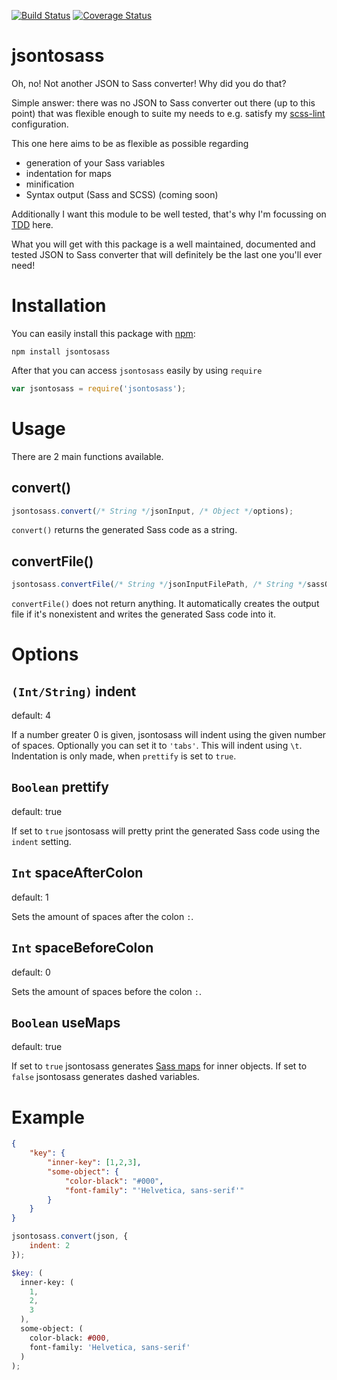 [![Build Status](https://travis-ci.org/Regaddi/jsontosass.svg?branch=master)](https://travis-ci.org/Regaddi/jsontosass)
[![Coverage Status](https://coveralls.io/repos/github/Regaddi/jsontosass/badge.svg?branch=master)](https://coveralls.io/github/Regaddi/jsontosass?branch=master)

# jsontosass

Oh, no! Not another JSON to Sass converter! Why did you do that?

Simple answer: there was no JSON to Sass converter out there (up to this point)
that was flexible enough to suite my needs to e.g. satisfy my
[scss-lint](https://github.com/brigade/scss-lint) configuration.

This one here aims to be as flexible as possible regarding

- generation of your Sass variables
- indentation for maps
- minification
- Syntax output (Sass and SCSS) (coming soon)

Additionally I want this module to be well tested, that's why I'm focussing on
[TDD](https://en.wikipedia.org/wiki/Test-driven_development) here.

What you will get with this package is a well maintained, documented and tested
JSON to Sass converter that will definitely be the last one you'll ever need!

# Installation

You can easily install this package with [npm](https://www.npmjs.com):

    npm install jsontosass

After that you can access `jsontosass` easily by using `require`

```javascript
var jsontosass = require('jsontosass');
```

# Usage

There are 2 main functions available.

## convert()

```javascript
jsontosass.convert(/* String */jsonInput, /* Object */options);
```

`convert()` returns the generated Sass code as a string.

## convertFile()

```javascript
jsontosass.convertFile(/* String */jsonInputFilePath, /* String */sassOutputFilePath, /* Objects */options);
```

`convertFile()` does not return anything. It automatically creates the output file if it's nonexistent and writes the generated Sass code into it.

# Options

## `(Int/String)` indent

default: 4

If a number greater 0 is given, jsontosass will indent using the given number of spaces. Optionally you can set it to `'tabs'`. This will indent using `\t`. Indentation is only made, when `prettify` is set to `true`.

## `Boolean` prettify

default: true

If set to `true` jsontosass will pretty print the generated Sass code using the `indent` setting.

## `Int` spaceAfterColon

default: 1

Sets the amount of spaces after the colon `:`.

## `Int` spaceBeforeColon

default: 0

Sets the amount of spaces before the colon `:`.

## `Boolean` useMaps

default: true

If set to `true` jsontosass generates [Sass maps](http://sass-lang.com/documentation/file.SASS_REFERENCE.html#maps) for inner objects.
If set to `false` jsontosass generates dashed variables.

# Example

```json
{
    "key": {
        "inner-key": [1,2,3],
        "some-object": {
            "color-black": "#000",
            "font-family": "'Helvetica, sans-serif'"
        }
    }
}
```

```javascript
jsontosass.convert(json, {
    indent: 2
});
```

```scss
$key: (
  inner-key: (
    1,
    2,
    3
  ),
  some-object: (
    color-black: #000,
    font-family: 'Helvetica, sans-serif'
  )
);
```
